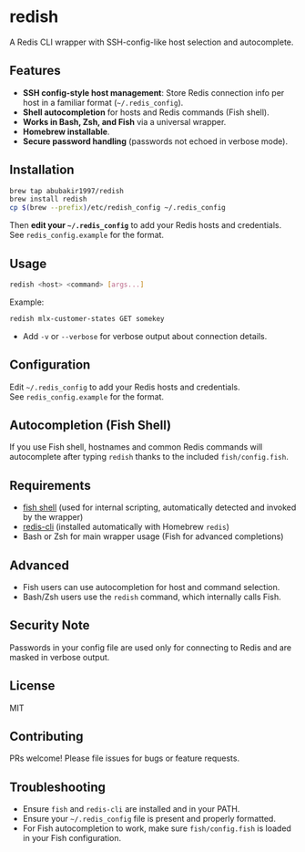 # redish

A Redis CLI wrapper with SSH-config-like host selection and autocomplete.

## Features

- **SSH config-style host management**: Store Redis connection info per host in a familiar format (`~/.redis_config`).
- **Shell autocompletion** for hosts and Redis commands (Fish shell).
- **Works in Bash, Zsh, and Fish** via a universal wrapper.
- **Homebrew installable**.
- **Secure password handling** (passwords not echoed in verbose mode).

## Installation

```sh
brew tap abubakir1997/redish
brew install redish
cp $(brew --prefix)/etc/redish_config ~/.redis_config
```

Then **edit your `~/.redis_config`** to add your Redis hosts and credentials.
See `redis_config.example` for the format.

## Usage

```sh
redish <host> <command> [args...]
```

Example:
```sh
redish mlx-customer-states GET somekey
```

- Add `-v` or `--verbose` for verbose output about connection details.

## Configuration

Edit `~/.redis_config` to add your Redis hosts and credentials.  
See `redis_config.example` for the format.

## Autocompletion (Fish Shell)

If you use Fish shell, hostnames and common Redis commands will autocomplete after typing `redish` thanks to the included `fish/config.fish`.

## Requirements

- [fish shell](https://fishshell.com/) (used for internal scripting, automatically detected and invoked by the wrapper)
- [redis-cli](https://redis.io/docs/manual/cli/) (installed automatically with Homebrew `redis`)
- Bash or Zsh for main wrapper usage (Fish for advanced completions)

## Advanced

- Fish users can use autocompletion for host and command selection.
- Bash/Zsh users use the `redish` command, which internally calls Fish.

## Security Note

Passwords in your config file are used only for connecting to Redis and are masked in verbose output.

## License

MIT

## Contributing

PRs welcome! Please file issues for bugs or feature requests.

## Troubleshooting

- Ensure `fish` and `redis-cli` are installed and in your PATH.
- Ensure your `~/.redis_config` file is present and properly formatted.
- For Fish autocompletion to work, make sure `fish/config.fish` is loaded in your Fish configuration.
